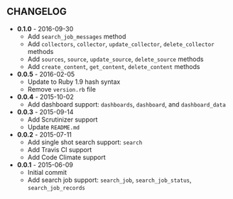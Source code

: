 CHANGELOG
---------
- **0.1.0** - 2016-09-30
  - Add `search_job_messages` method
  - Add `collectors`, `collector`, `update_collector`, `delete_collector` methods
  - Add `sources`, `source`, `update_source`, `delete_source` methods
  - Add `create_content`, `get_content`, `delete_content` methods
- **0.0.5** - 2016-02-05
  - Update to Ruby 1.9 hash syntax
  - Remove `version.rb` file
- **0.0.4** - 2015-10-02
  - Add dashboard support: `dashboards`, `dashboard`, and `dashboard_data`
- **0.0.3** - 2015-09-14
  - Add Scrutinizer support
  - Update `README.md`
- **0.0.2** - 2015-07-11
  - Add single shot search support: `search`
  - Add Travis CI support
  - Add Code Climate support
- **0.0.1** - 2015-06-09
  - Initial commit
  - Add search job support: `search_job`, `search_job_status`, `search_job_records`